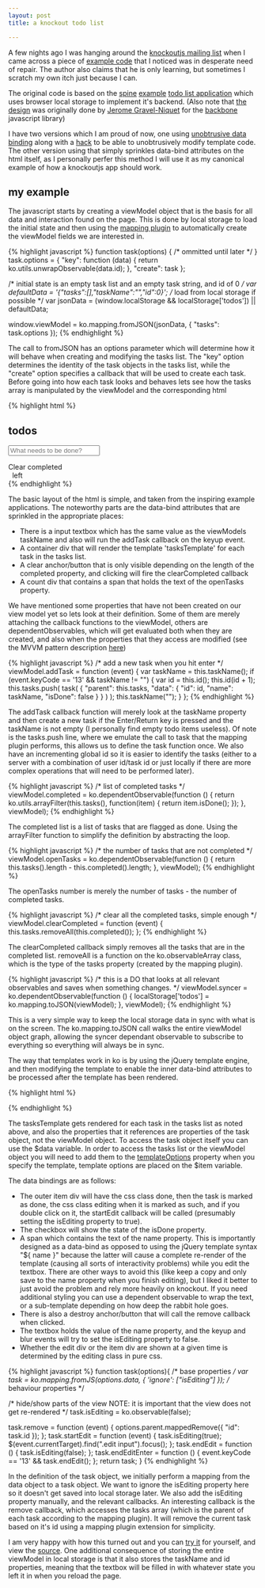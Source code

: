 ```yaml
---
layout: post
title: a knockout todo list

---
```


A few nights ago I was hanging around the [knockoutjs mailing
list](http://groups.google.com/group/knockoutjs?lnk=srg) when I came across a
piece of [example code](https://github.com/sharpoverride/TodoListKnockoutJS)
that I noticed was in desperate need of repair. The author also claims that he
is only learning, but sometimes I scratch my own itch just because I can.

The original code is based on the [spine](http://maccman.github.com/spine/)
[example](http://maccman.github.com/spine/#h-examples) [todo list
application](https://github.com/maccman/spine.todos) which uses browser local
storage to implement it's backend. (Also note that [the
design](http://localtodos.com/) was originally done by [Jerome
Gravel-Niquet](http://jqn.me) for the
[backbone](http://documentcloud.github.com/backbone/) javascript library)

I have two versions which I am proud of now, one using [unobtrusive data
binding](http://joel.net/wordpress/index.php/2011/06/unobtrusive-data-binding-for-knockout-js/)
along with a
[hack](https://github.com/barkmadley/barkmadley.github.com/commit/e840637ea46e7a08a67f868529d143bbae650be9#L1L61)
to be able to unobtrusively modify template code. The other version using that
simply sprinkles data-bind attributes on the html itself, as I personally perfer
this method I will use it as my canonical example of how a knockoutjs app should
work.

my example
----------

The javascript starts by creating a viewModel object that is the basis for all
data and interaction found on the page. This is done by local storage to load the
initial state and then using the [mapping plugin](http://knockoutjs.com/documentation/plugins-mapping.html)
to automatically create the viewModel fields we are interested in.

{% highlight javascript %}
function task(options) {
  /* ommitted until later */
}
task.options = {
  "key": function (data) { return ko.utils.unwrapObservable(data.id); },
  "create": task
};

/* initial state is an empty task list and an empty task string, and id of 0 */
var defaultData = '{"tasks":[],"taskName":"","id":0}';
/* load from local storage if possible */
var jsonData = (window.localStorage && localStorage['todos']) || defaultData;

window.viewModel = ko.mapping.fromJSON(jsonData, { "tasks": task.options });
{% endhighlight %}

The call to fromJSON has an options parameter which will determine how it will
behave when creating and modifying the tasks list. The "key" option determines
the identity of the task objects in the tasks list, while the "create" option
specifies a callback that will be used to create each task. Before going into
how each task looks and behaves lets see how the tasks array is manipulated by
the viewModel and the corresponding html

{% highlight html %}
<div id="views">
  <div id="tasks">
    <h2>todos</h2>
    <p>
      <input id="addTaskInput" type="text" placeholder="What needs to be done?"
        data-bind="value: taskName, event: { keyup: addTask }" />
    </p>
    <div class="items" data-bind="template: { name: 'tasksTemplate', foreach: tasks }"></div>
    <footer>
      <a class="clear" data-bind="click: clearCompleted, visible: completed().length > 0">Clear completed</a>
      <div class="count"><span data-bind="text: openTasks">&nbsp;</span> left</div>
    </footer>
  </div>
</div>
{% endhighlight %}

The basic layout of the html is simple, and taken from the inspiring example
applications. The noteworthy parts are the data-bind attributes that are
sprinkled in the appropriate places:

* There is a input textbox which has the same value as the viewModels taskName
  and also will run the addTask callback on the keyup event.
* A container div that will render the template 'tasksTemplate' for each task in
  the tasks list.
* A clear anchor/button that is only visible depending on the length of the
  completed property, and clicking will fire the clearCompleted callback
* A count div that contains a span that holds the text of the openTasks
  property.

We have mentioned some properties that have not been created on our view model
yet so lets look at their definition. Some of them are merely attaching the
callback functions to the viewModel, others are dependentObservables, which will
get evaluated both when they are created, and also when the properties that they
access are modified (see the MVVM pattern description
[here](http://knockoutjs.com/documentation/dependentObservables.html))

{% highlight javascript %}
/* add a new task when you hit enter */
viewModel.addTask = function (event) {
  var taskName = this.taskName();
  if (event.keyCode == '13' && taskName != "") {
    var id = this.id();
    this.id(id + 1);
    this.tasks.push( task( { "parent": this.tasks, "data": { "id": id, "name": taskName, "isDone": false } } ) );
    this.taskName("");
  }
};
{% endhighlight %}

The addTask callback function will merely look at the taskName property and then
create a new task if the Enter/Return key is pressed and the taskName is not
empty (I personally find empty todo items useless). Of note is the tasks.push
line, where we emulate the call to task that the mapping plugin performs, this
allows us to define the task function once. We also have an incrementing global
id so it is easier to identify the tasks (either to a server with a combination
of user id/task id or just locally if there are more complex operations that
will need to be performed later).

{% highlight javascript %}
/* list of completed tasks */
viewModel.completed = ko.dependentObservable(function () {
  return ko.utils.arrayFilter(this.tasks(), function(item) {
    return item.isDone();
  });
}, viewModel);
{% endhighlight %}

The completed list is a list of tasks that are flagged as done. Using the
arrayFilter function to simplify the definition by abstracting the loop.

{% highlight javascript %}
/* the number of tasks that are not completed */
viewModel.openTasks = ko.dependentObservable(function () {
  return this.tasks().length - this.completed().length;
}, viewModel);
{% endhighlight %}

The openTasks number is merely the number of tasks - the number of completed
tasks.

{% highlight javascript %}
/* clear all the completed tasks, simple enough */
viewModel.clearCompleted = function (event) {
  this.tasks.removeAll(this.completed());
};
{% endhighlight %}

The clearCompleted callback simply removes all the tasks that are in the
completed list. removeAll is a function on the ko.observableArray class, which
is the type of the tasks property (created by the mapping plugin).

{% highlight javascript %}
/* this is a DO that looks at all relevant observables and saves when
   something changes.
 */
viewModel.syncer = ko.dependentObservable(function () {
  localStorage['todos'] = ko.mapping.toJSON(viewModel);
}, viewModel);
{% endhighlight %}

This is a very simple way to keep the local storage data in sync with what is on
the screen. The ko.mapping.toJSON call walks the entire viewModel object graph,
allowing the syncer dependant observable to subscribe to everything so
everything will always be in sync.

The way that templates work in ko is by using the jQuery template engine, and
then modifying the template to enable the inner data-bind attributes to be
processed after the template has been rendered.

{% highlight html %}
<script type="text/html" class="hidden kotemplate" id="tasksTemplate">
  <div class="item"
    data-bind="css: { done: isDone, editing: isEditing }, event: { dblclick: startEdit }">
    <div class="view" title="Double click to edit...">
      <input type="checkbox" data-bind="checked: isDone">
      <span data-bind="text: name"></span>
      <a class="destroy" data-bind="click: remove"></a>
    </div>
    <div class="edit">
      <input type="text"
        data-bind="value: name, event: { keyup: endEditEnter, blur: endEdit }" />
    </div>
  </div>
</script>
{% endhighlight %}

The tasksTemplate gets rendered for each task in the tasks list as noted above,
and also the properties that it references are properties of the task object,
not the viewModel object. To access the task object itself you can use the $data
variable. In order to access the tasks list or the viewModel object you will
need to add them to the
[templateOptions](http://knockoutjs.com/documentation/template-binding.html#note_6_passing_additional_data_to_your_template_using_)
property when you specify the template, template options are placed on the $item
variable.

The data bindings are as follows:

* The outer item div will have the css class done, then the task is marked as
  done, the css class editing when it is marked as such, and if you double click
  on it, the startEdit callback will be called (presumably setting the isEditing
  property to true).
* The checkbox will show the state of the isDone property.
* A span which contains the text of the name property. This is importantly
  designed as a data-bind as opposed to using the jQuery template syntax "${ name
  }" because the latter will cause a complete re-render of the template (causing
  all sorts of interactivity problems) while you edit the textbox. There are
  other ways to avoid this (like keep a copy and only save to the name property
  when you finish editing), but I liked it better to just avoid the problem and
  rely more heavily on knockout. If you need additional styling you can use a
  dependent observable to wrap the text, or a sub-template depending on how deep
  the rabbit hole goes.
* There is also a destroy anchor/button that will call the remove callback when
  clicked.
* The textbox holds the value of the name property, and the keyup and blur
  events will try to set the isEditing property to false.
* Whether the edit div or the item div are shown at a given time is determined
  by the editing class in pure css.

{% highlight javascript %}
function task(options){
  /* base properties */
  var task = ko.mapping.fromJS(options.data, { 'ignore': ["isEditing"] });
  /* behaviour properties */

  /* hide/show parts of the view
NOTE: it is important that the view does not get re-rendered
   */
  task.isEditing = ko.observable(false);

  task.remove = function (event) {
    options.parent.mappedRemove({ "id": task.id });
  };
  task.startEdit = function (event) {
    task.isEditing(true);
    $(event.currentTarget).find(".edit input").focus();
  };
  task.endEdit = function () {
    task.isEditing(false);
  };
  task.endEditEnter = function () {
    event.keyCode == '13' && task.endEdit();
  };
  return task;
}
{% endhighlight %}

In the definition of the task object, we initially perform a mapping from the
data object to a task object. We want to ignore the isEditing property here so
it doesn't get saved into local storage later. We also add the isEditing
property manually, and the relevant callbacks. An interesting callback is the
remove callback, which accesses the tasks array (which is the parent of each task
according to the mapping plugin). It will remove the current task based on it's
id using a mapping plugin extension for simplicity.

I am very happy with how this turned out and you can [try
it](http://barkmadley.com/things/todos-obtrusive.html) for yourself, and view
the
[source](https://github.com/barkmadley/barkmadley.github.com/blob/master/things/todos-obtrusive.html).
One additional consequence of storing the entire viewModel in local storage is
that it also stores the taskName and id properties, meaning that the textbox
will be filled in with whatever state you left it in when you reload the page.

